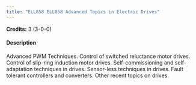 ```yaml
---
title: "ELL858 ELL858 Advanced Topics in Electric Drives"
---
```

**Credits:** 3 (3-0-0)

#### Description
Advanced PWM Techniques. Control of switched reluctance motor drives. Control of slip-ring induction motor drives. Self-commissioning and self-adaptation techniques in drives. Sensor-less techniques in drives. Fault tolerant controllers and converters. Other recent topics on drives.
